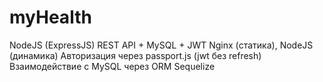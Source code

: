 # myHealth
NodeJS (ExpressJS) REST API + MySQL + JWT 
Nginx (статика), NodeJS (динамика)
Авторизация через passport.js (jwt без refresh)
Взаимодействие с MySQL через ORM Sequelize
